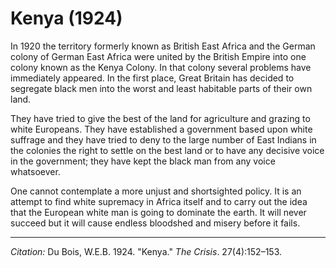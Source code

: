 <!--
title:   Kenya
author:  Du Bois, W.E.B.
journal: The Crisis
year:    1924
volume:  27
issue:   4
pages:   152-153
-->
# Kenya (1924)

In 1920 the territory formerly known as British East Africa and the German colony of German East Africa were united by the British Empire into one colony known as the Kenya Colony. In that colony several problems have immediately appeared. In the first place, Great Britain has decided to segregate black men into the worst and least habitable parts of their own land.

They have tried to give the best of the land for agriculture and grazing to white Europeans. They have established a government based upon white suffrage and they have tried to deny to the large number of East Indians in the colonies the right to settle on the best land or to have any decisive voice in the government; they have kept the black man from any voice whatsoever.

One cannot contemplate a more unjust and shortsighted policy. It is an attempt to find white supremacy in Africa itself and to carry out the idea that the European white man is going to dominate the earth. It will never succeed but it will cause endless bloodshed and misery before it fails.

_____
*Citation:* Du Bois, W.E.B. 1924. "Kenya." *The Crisis*. 27(4):152&ndash;153.
